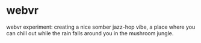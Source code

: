 # webvr
webvr experiment: creating a nice somber jazz-hop vibe, a place where you can chill out while the rain falls around you in the mushroom jungle.
